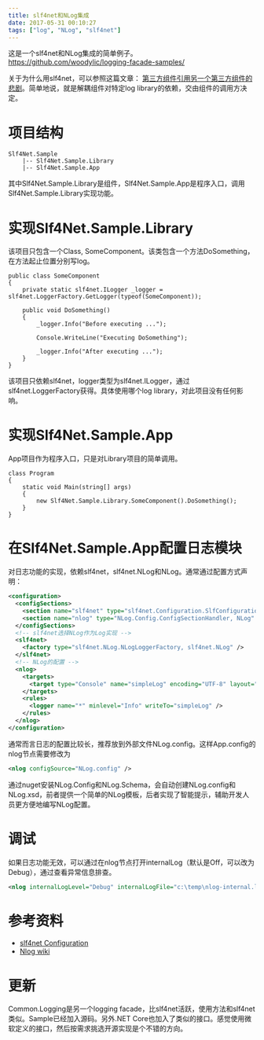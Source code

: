```yaml
---
title: slf4net和NLog集成
date: 2017-05-31 00:10:27
tags: ["log", "NLog", "slf4net"]
---
```


这是一个slf4net和NLog集成的简单例子。https://github.com/woodylic/logging-facade-samples/

关于为什么用slf4net，可以参照这篇文章：
[第三方组件引用另一个第三方组件的悲剧](http://www.cnblogs.com/blqw/p/3726493.html)。简单地说，就是解耦组件对特定log library的依赖，交由组件的调用方决定。

<!-- more -->

# 项目结构

```
Slf4Net.Sample
    |-- Slf4Net.Sample.Library
    |-- Slf4Net.Sample.App
```

其中Slf4Net.Sample.Library是组件，Slf4Net.Sample.App是程序入口，调用Slf4Net.Sample.Library实现功能。

# 实现Slf4Net.Sample.Library

该项目只包含一个Class, SomeComponent。该类包含一个方法DoSomething，在方法起止位置分别写log。

```CSharp
public class SomeComponent
{
    private static slf4net.ILogger _logger = slf4net.LoggerFactory.GetLogger(typeof(SomeComponent));

    public void DoSomething()
    {
        _logger.Info("Before executing ...");
        
        Console.WriteLine("Executing DoSomething");
        
        _logger.Info("After executing ...");
    }
}
```

该项目只依赖slf4net，logger类型为slf4net.ILogger，通过slf4net.LoggerFactory获得。具体使用哪个log library，对此项目没有任何影响。

# 实现Slf4Net.Sample.App

App项目作为程序入口，只是对Library项目的简单调用。

```CSharp
class Program
{
    static void Main(string[] args)
    {
        new Slf4Net.Sample.Library.SomeComponent().DoSomething();
    }
}
```

# 在Slf4Net.Sample.App配置日志模块

对日志功能的实现，依赖slf4net，slf4net.NLog和NLog。通常通过配置方式声明：

```xml
<configuration>
  <configSections>    
    <section name="slf4net" type="slf4net.Configuration.SlfConfigurationSection, slf4net" />
    <section name="nlog" type="NLog.Config.ConfigSectionHandler, NLog" />
  </configSections>
  <!-- slf4net选择NLog作为Log实现 -->
  <slf4net>
    <factory type="slf4net.NLog.NLogLoggerFactory, slf4net.NLog" />
  </slf4net>
  <!-- NLog的配置 -->
  <nlog>
    <targets>
      <target type="Console" name="simpleLog" encoding="UTF-8" layout="${date:format=HH\:mm\:ss.fff} [${level}] ${message}" />
    </targets>
    <rules>
      <logger name="*" minlevel="Info" writeTo="simpleLog" />
    </rules>
  </nlog>
</configuration>
```

通常而言日志的配置比较长，推荐放到外部文件NLog.config。这样App.config的nlog节点需要修改为

```xml
<nlog configSource="NLog.config" />
```

通过nuget安装NLog.Config和NLog.Schema，会自动创建NLog.config和NLog.xsd，前者提供一个简单的NLog模板，后者实现了智能提示，辅助开发人员更方便地编写NLog配置。

# 调试

如果日志功能无效，可以通过在nlog节点打开internalLog（默认是Off，可以改为Debug），通过查看异常信息排查。

```xml
<nlog internalLogLevel="Debug" internalLogFile="c:\temp\nlog-internal.log">
```

# 参考资料

- [slf4net Configuration](https://github.com/ef-labs/slf4net/wiki/Configuration)
- [Nlog wiki](https://github.com/NLog/NLog/wiki)

# 更新

Common.Logging是另一个logging facade，比slf4net活跃，使用方法和slf4net类似。Sample已经加入源码。另外.NET Core也加入了类似的接口。感觉使用微软定义的接口，然后按需求挑选开源实现是个不错的方向。